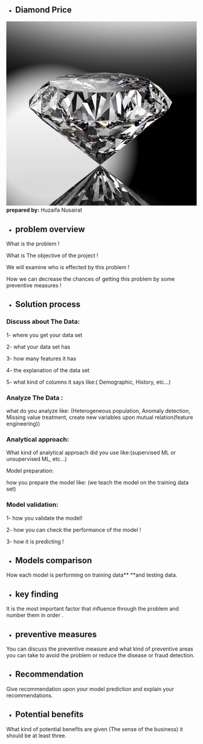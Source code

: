 -   ## Diamond Price
![alt text](https://github.com/Huzaifa-Nusairat/Diamonds-Price/blob/master/Images/diamond-background.jpg?raw=true)
**prepared by:** Huzaifa Nusairat

-   ## problem overview

What is the problem !

What is The objective of the project !

We will examine who is effected by this problem !

How we can decrease the chances of getting this problem by some
preventive measures !

-   ## Solution process

### Discuss about The Data:

 1- where you get your data set

2- what your data set has

3- how many features it has

4- the explanation of the data set

5- what kind of columns it says like:( Demographic, History, etc…)

### Analyze The Data :

what do you analyze like: (Heterogeneous population, Anomaly detection,
Missing value treatment, create new variables upon mutual
relation(feature engineering))

### Analytical approach:

What kind of analytical approach did you use like:(supervised ML or
unsupervised ML, etc...)

Model preparation:

how you prepare the model like: (we teach the model on the training data
set)

### Model validation:

1- how you validate the model!

2- how you can check the performance of the model !

3- how it is predicting !

-   ## Models comparison

How each model is performing on training data** **and testing data.

-   ## key finding

It is the most important factor that influence through the problem and
number them in order .

-   ## preventive measures

You can discuss the preventive measure and what kind of preventive areas
you can take to avoid the problem or reduce the disease or fraud
detection.

-   ## Recommendation

Give recommendation upon your model prediction and explain your
recommendations.

-   ## Potential benefits

What kind of potential benefits are given (The sense of the business) it
should be at least three.
